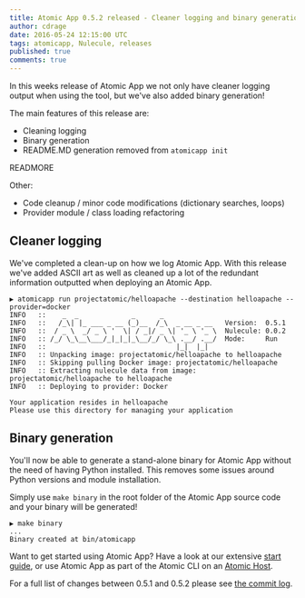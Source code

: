 ```yaml
---
title: Atomic App 0.5.2 released - Cleaner logging and binary generation!
author: cdrage
date: 2016-05-24 12:15:00 UTC
tags: atomicapp, Nulecule, releases
published: true
comments: true
---
```


In this weeks release of Atomic App we not only have cleaner logging output when using the tool, but we've also added binary generation!

The main features of this release are:

* Cleaning logging
* Binary generation
* README.MD generation removed from `atomicapp init`

READMORE

Other:

  - Code cleanup / minor code modifications (dictionary searches, loops)
  - Provider module / class loading refactoring

## Cleaner logging

We've completed a clean-up on how we log Atomic App. With this release we've added ASCII art as well as cleaned up a lot of the redundant information outputted when deploying an Atomic App.

```
▶ atomicapp run projectatomic/helloapache --destination helloapache --provider=docker
INFO   ::    _  _             _      _
INFO   ::   /_\| |_ ___ _ __ (_)__  /_\  _ __ _ __   Version:  0.5.1
INFO   ::  / _ \  _/ _ \ '  \| / _|/ _ \| '_ \ '_ \  Nulecule: 0.0.2
INFO   :: /_/ \_\__\___/_|_|_|_\__/_/ \_\ .__/ .__/  Mode:     Run
INFO   ::                                |_|  |_|
INFO   :: Unpacking image: projectatomic/helloapache to helloapache
INFO   :: Skipping pulling Docker image: projectatomic/helloapache
INFO   :: Extracting nulecule data from image: projectatomic/helloapache to helloapache
INFO   :: Deploying to provider: Docker

Your application resides in helloapache
Please use this directory for managing your application
```

## Binary generation

You'll now be able to generate a stand-alone binary for Atomic App without the need of having Python installed.  This removes some issues around Python versions and module installation.

Simply use `make binary` in the root folder of the Atomic App source code and your binary will be generated!

```
▶ make binary
...
Binary created at bin/atomicapp
```


Want to get started using Atomic App? Have a look at our extensive [start guide](https://github.com/projectatomic/atomicapp/blob/master/docs/start_guide.md), or use Atomic App as part of the Atomic CLI on an [Atomic Host](http://www.projectatomic.io/download/).

For a full list of changes between 0.5.1 and 0.5.2 please see [the commit log](https://github.com/projectatomic/atomicapp/commits/0.5.2).
